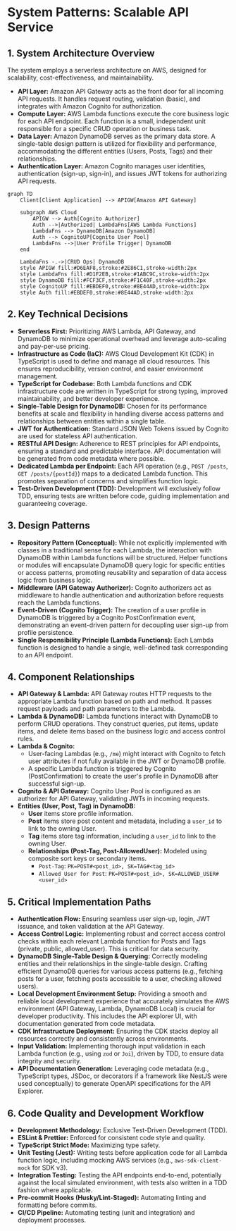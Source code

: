 # System Patterns: Scalable API Service

## 1. System Architecture Overview
The system employs a serverless architecture on AWS, designed for scalability, cost-effectiveness, and maintainability.
- **API Layer:** Amazon API Gateway acts as the front door for all incoming API requests. It handles request routing, validation (basic), and integrates with Amazon Cognito for authorization.
- **Compute Layer:** AWS Lambda functions execute the core business logic for each API endpoint. Each function is a small, independent unit responsible for a specific CRUD operation or business task.
- **Data Layer:** Amazon DynamoDB serves as the primary data store. A single-table design pattern is utilized for flexibility and performance, accommodating the different entities (Users, Posts, Tags) and their relationships.
- **Authentication Layer:** Amazon Cognito manages user identities, authentication (sign-up, sign-in), and issues JWT tokens for authorizing API requests.

```mermaid
graph TD
    Client[Client Application] --> APIGW[Amazon API Gateway]

    subgraph AWS Cloud
        APIGW --> Auth[Cognito Authorizer]
        Auth -->|Authorized| LambdaFns[AWS Lambda Functions]
        LambdaFns --> DynamoDB[Amazon DynamoDB]
        Auth --> CognitoUP[Cognito User Pool]
        LambdaFns -->|User Profile Trigger| DynamoDB
    end

    LambdaFns -.->|CRUD Ops| DynamoDB
    style APIGW fill:#D6EAF8,stroke:#2E86C1,stroke-width:2px
    style LambdaFns fill:#D1F2EB,stroke:#1ABC9C,stroke-width:2px
    style DynamoDB fill:#FCF3CF,stroke:#F1C40F,stroke-width:2px
    style CognitoUP fill:#EBDEF0,stroke:#8E44AD,stroke-width:2px
    style Auth fill:#EBDEF0,stroke:#8E44AD,stroke-width:2px
```

## 2. Key Technical Decisions
- **Serverless First:** Prioritizing AWS Lambda, API Gateway, and DynamoDB to minimize operational overhead and leverage auto-scaling and pay-per-use pricing.
- **Infrastructure as Code (IaC):** AWS Cloud Development Kit (CDK) in TypeScript is used to define and manage all cloud resources. This ensures reproducibility, version control, and easier environment management.
- **TypeScript for Codebase:** Both Lambda functions and CDK infrastructure code are written in TypeScript for strong typing, improved maintainability, and better developer experience.
- **Single-Table Design for DynamoDB:** Chosen for its performance benefits at scale and flexibility in handling diverse access patterns and relationships between entities within a single table.
- **JWT for Authentication:** Standard JSON Web Tokens issued by Cognito are used for stateless API authentication.
- **RESTful API Design:** Adherence to REST principles for API endpoints, ensuring a standard and predictable interface. API documentation will be generated from code metadata where possible.
- **Dedicated Lambda per Endpoint:** Each API operation (e.g., `POST /posts`, `GET /posts/{postId}`) maps to a dedicated Lambda function. This promotes separation of concerns and simplifies function logic.
- **Test-Driven Development (TDD):** Development will exclusively follow TDD, ensuring tests are written before code, guiding implementation and guaranteeing coverage.

## 3. Design Patterns
- **Repository Pattern (Conceptual):** While not explicitly implemented with classes in a traditional sense for each Lambda, the interaction with DynamoDB within Lambda functions will be structured. Helper functions or modules will encapsulate DynamoDB query logic for specific entities or access patterns, promoting reusability and separation of data access logic from business logic.
- **Middleware (API Gateway Authorizer):** Cognito authorizers act as middleware to handle authentication and authorization before requests reach the Lambda functions.
- **Event-Driven (Cognito Trigger):** The creation of a user profile in DynamoDB is triggered by a Cognito PostConfirmation event, demonstrating an event-driven pattern for decoupling user sign-up from profile persistence.
- **Single Responsibility Principle (Lambda Functions):** Each Lambda function is designed to handle a single, well-defined task corresponding to an API endpoint.

## 4. Component Relationships
- **API Gateway & Lambda:** API Gateway routes HTTP requests to the appropriate Lambda function based on path and method. It passes request payloads and path parameters to the Lambda.
- **Lambda & DynamoDB:** Lambda functions interact with DynamoDB to perform CRUD operations. They construct queries, put items, update items, and delete items based on the business logic and access control rules.
- **Lambda & Cognito:**
    - User-facing Lambdas (e.g., `/me`) might interact with Cognito to fetch user attributes if not fully available in the JWT or DynamoDB profile.
    - A specific Lambda function is triggered by Cognito (PostConfirmation) to create the user's profile in DynamoDB after successful sign-up.
- **Cognito & API Gateway:** Cognito User Pool is configured as an authorizer for API Gateway, validating JWTs in incoming requests.
- **Entities (User, Post, Tag) in DynamoDB:**
    - **User** items store profile information.
    - **Post** items store post content and metadata, including a `user_id` to link to the owning User.
    - **Tag** items store tag information, including a `user_id` to link to the owning User.
    - **Relationships (Post-Tag, Post-AllowedUser):** Modeled using composite sort keys or secondary items.
        - `Post-Tag`: `PK=POST#<post_id>, SK=TAG#<tag_id>`
        - `Allowed User for Post`: `PK=POST#<post_id>, SK=ALLOWED_USER#<user_id>`

## 5. Critical Implementation Paths
- **Authentication Flow:** Ensuring seamless user sign-up, login, JWT issuance, and token validation at the API Gateway.
- **Access Control Logic:** Implementing robust and correct access control checks within each relevant Lambda function for Posts and Tags (private, public, allowed_user). This is critical for data security.
- **DynamoDB Single-Table Design & Querying:** Correctly modeling entities and their relationships in the single-table design. Crafting efficient DynamoDB queries for various access patterns (e.g., fetching posts for a user, fetching posts accessible to a user, checking allowed users).
- **Local Development Environment Setup:** Providing a smooth and reliable local development experience that accurately simulates the AWS environment (API Gateway, Lambda, DynamoDB Local) is crucial for developer productivity. This includes the API explorer UI, with documentation generated from code metadata.
- **CDK Infrastructure Deployment:** Ensuring the CDK stacks deploy all resources correctly and consistently across environments.
- **Input Validation:** Implementing thorough input validation in each Lambda function (e.g., using `zod` or `Joi`), driven by TDD, to ensure data integrity and security.
- **API Documentation Generation:** Leveraging code metadata (e.g., TypeScript types, JSDoc, or decorators if a framework like NestJS were used conceptually) to generate OpenAPI specifications for the API Explorer.

## 6. Code Quality and Development Workflow
- **Development Methodology:** Exclusive Test-Driven Development (TDD).
- **ESLint & Prettier:** Enforced for consistent code style and quality.
- **TypeScript Strict Mode:** Maximizing type safety.
- **Unit Testing (Jest):** Writing tests before application code for all Lambda function logic, including mocking AWS services (e.g., `aws-sdk-client-mock` for SDK v3).
- **Integration Testing:** Testing the API endpoints end-to-end, potentially against the local simulated environment, with tests also written in a TDD fashion where applicable.
- **Pre-commit Hooks (Husky/Lint-Staged):** Automating linting and formatting before commits.
- **CI/CD Pipeline:** Automating testing (unit and integration) and deployment processes.
